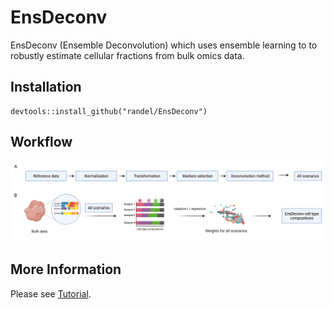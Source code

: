 # EnsDeconv
EnsDeconv (Ensemble Deconvolution) which uses ensemble learning to to robustly estimate cellular fractions from bulk omics data.

## Installation
```
devtools::install_github("randel/EnsDeconv")
```

## Workflow
<img src = "./man/figures/EnsDeconv_algorithm.png">


More Information
-----------------
Please see [Tutorial](https://github.com/randel/EnsDeconv/blob/main/articles/index.html).

